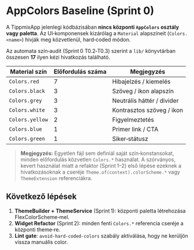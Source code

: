 # AppColors Baseline (Sprint 0)

A TippmixApp jelenlegi kódbázisában **nincs központi `AppColors` osztály vagy paletta**. Az UI‑komponensek kizárólag a `Material` alapszíneit (`Colors.<name>`) hívják meg közvetlenül, hard‑coded módon.

Az automata szín‑audit (Sprint 0 T0.2‑T0.3) szerint a `lib/` könyvtárban összesen **17** ilyen kézi hivatkozás található.

| Material szín | Előfordulás száma | Megjegyzés |
|--------------|------------------|-----------|
| `Colors.red` | 7 | Hibajelzés / kiemelés |
| `Colors.black` | 3 | Szöveg / ikon alapszín |
| `Colors.grey` | 3 | Neutrális háttér / divider |
| `Colors.white` | 3 | Kontrasztos szöveg / ikon |
| `Colors.yellow` | 2 | Figyelmeztetés |
| `Colors.blue` | 1 | Primer link / CTA |
| `Colors.green` | 1 | Siker‑státusz |

> **Megjegyzés:** Egyetlen fájl sem definiál saját szín‑konstansokat, minden előfordulás közvetlen `Colors.*` használat. A szórványos, kevert használat miatt a refaktor (Sprint 1–2) első lépése ezeknek a hivatkozásoknak a cseréje `Theme.of(context).colorScheme.*` vagy `ThemeExtension` referenciákra.

## Következő lépések
1. **ThemeBuilder + ThemeService** (Sprint 1): központi paletta létrehozása FlexColorScheme‑mel.
2. **Widget Refactor** (Sprint 2): minden fenti `Colors.*` referencia cseréje a központi theme‑re.
3. **Lint gate**: `avoid‑hard‑coded‑colors` szabály aktiválása, hogy ne kerüljön vissza manuális color.

